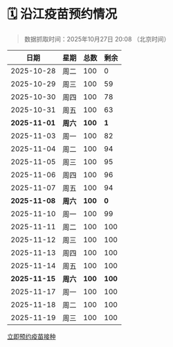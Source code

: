 # 🗓️ 沿江疫苗预约情况

> 数据抓取时间：2025年10月27日 20:08 （北京时间）

| 日期 | 星期 | 总数 | 剩余 |
|------|------|------|------|
| 2025-10-28 | 周二 | 100 | 0 |
| 2025-10-29 | 周三 | 100 | 59 |
| 2025-10-30 | 周四 | 100 | 78 |
| 2025-10-31 | 周五 | 100 | 63 |
| **2025-11-01** | **周六** | **100** | **1** |
| 2025-11-03 | 周一 | 100 | 82 |
| 2025-11-04 | 周二 | 100 | 94 |
| 2025-11-05 | 周三 | 100 | 95 |
| 2025-11-06 | 周四 | 100 | 96 |
| 2025-11-07 | 周五 | 100 | 94 |
| **2025-11-08** | **周六** | **100** | **0** |
| 2025-11-10 | 周一 | 100 | 99 |
| 2025-11-11 | 周二 | 100 | 100 |
| 2025-11-12 | 周三 | 100 | 100 |
| 2025-11-13 | 周四 | 100 | 100 |
| 2025-11-14 | 周五 | 100 | 100 |
| **2025-11-15** | **周六** | **100** | **100** |
| 2025-11-17 | 周一 | 100 | 100 |
| 2025-11-18 | 周二 | 100 | 100 |
| 2025-11-19 | 周三 | 100 | 100 |


<div class="button-container">
<a class="btn" href="http://yfzweb.ishequ.net/#/login" target="_blank">立即预约疫苗接种</a>
</div>
